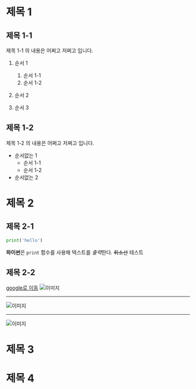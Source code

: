 # 제목 1
## 제목 1-1
제목 1-1 의 내용은 어쩌고 저쩌고 입니다.

1. 순서 1
   1. 순서 1-1
   2. 순서 1-2
2. 순서 2

3. 순서 3

## 제목 1-2
제목 1-2 의 내용은 어쩌고 저쩌고 입니다.

- 순서없는 1
   - 순서 1-1
   - 순서 1-2
- 순서없는 2

# 제목 2
## 제목 2-1
```python
print('hello')
```

**파이썬**은 `print` 함수를 사용해 텍스트를 *출력*한다.
~~취소선~~ 테스트

## 제목 2-2

[google로 이동](https://www.google.com)
![이미지](https://www.google.com/images/branding/googlelogo/2x/googlelogo_color_272x92dp.png) 

------

![이미지](../img/googlelogo_color_272x92dp.png) 

-----

![이미지](C:/Users/syj/googlelogo_color_272x92dp.png) 


# 제목 3
# 제목 4